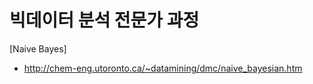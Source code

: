 <h1>빅데이터 분석 전문가 과정</h1>

[Naive Bayes]
- http://chem-eng.utoronto.ca/~datamining/dmc/naive_bayesian.htm

